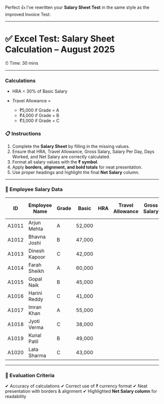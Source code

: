 Perfect 👍 I’ve rewritten your **Salary Sheet Test** in the same style as the improved Invoice Test:

---

# ✅ Excel Test: Salary Sheet Calculation – August 2025

⏰ Time: 30 mins

---

### Calculations

* HRA = 30% of Basic Salary

* Travel Allowance =

  * ₹5,000 if Grade = A
  * ₹4,000 if Grade = B
  * ₹3,000 if Grade = C

### 📋 Instructions

1. Complete the **Salary Sheet** by filling in the missing values.
2. Ensure that HRA, Travel Allowance, Gross Salary, Salary Per Day, Days Worked, and Net Salary are correctly calculated.
3. Format all salary values with the **₹ symbol**.
4. Apply **borders, alignment, and bold totals** for neat presentation.
5. Use proper headings and highlight the final **Net Salary** column.

---

### 🧾 Employee Salary Data

| ID    | Employee Name | Grade | Basic  | HRA | Travel Allowance | Gross Salary | Total Days | Salary Per Day | Days Absent | Days Worked | Net Salary |
| ----- | ------------- | ----- | ------ | --- | ---------------- | ------------ | ---------- | -------------- | ----------- | ----------- | ---------- |
| A1011 | Arjun Mehta   | A     | 52,000 |     |                  |              | 30         |                | 2           |             |            |
| A1012 | Bhavna Joshi  | B     | 47,000 |     |                  |              | 30         |                | 3           |             |            |
| A1013 | Dinesh Kapoor | C     | 42,000 |     |                  |              | 30         |                | 1           |             |            |
| A1014 | Farah Sheikh  | A     | 60,000 |     |                  |              | 30         |                | 0           |             |            |
| A1015 | Gopal Naik    | B     | 45,000 |     |                  |              | 30         |                | 2           |             |            |
| A1016 | Harini Reddy  | C     | 41,000 |     |                  |              | 30         |                | 1           |             |            |
| A1017 | Imran Khan    | A     | 55,000 |     |                  |              | 30         |                | 1           |             |            |
| A1018 | Jyoti Verma   | C     | 38,000 |     |                  |              | 30         |                | 3           |             |            |
| A1019 | Kunal Patil   | B     | 49,000 |     |                  |              | 30         |                | 2           |             |            |
| A1020 | Lata Sharma   | C     | 43,000 |     |                  |              | 30         |                | 0           |             |            |

---

### 🎯 Evaluation Criteria

✔ Accuracy of calculations
✔ Correct use of ₹ currency format
✔ Neat presentation with borders & alignment
✔ Highlighted **Net Salary column** for readability